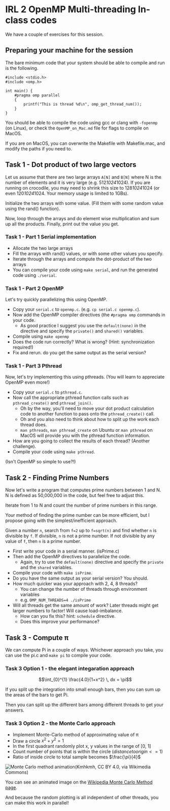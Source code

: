 # IRL 2 OpenMP Multi-threading In-class codes

We have a couple of exercises for this session.

## Preparing your machine for the session
The bare minimum code that your system should be able to compile and run is
the following.

```
#include <stdio.h>
#include <omp.h>

int main() {
    #pragma omp parallel
    {
        printf("This is thread %d\n", omp_get_thread_num());
    }
}
```

You should be able to compile the code using gcc or clang with `-fopenmp` (on
Linux), or check the `OpenMP_on_Mac.md` file for flags to compile on MacOS.

If you are on MacOS, you can overwrite the Makefile with Makefile.mac, and
modify the paths if you need to.

## Task 1 - Dot product of two large vectors

Let us assume that there are two large arrays `A[N]` and `B[N]` where N is the
number of elements and it is very large (e.g. 512*1024*1024).
If you are running on crocodile, you may need to shrink this size to
128*1024*1024 (or even 120*1024*1024. Your memory usage is limited to 1GBs).

Initialize the two arrays with some value. (Fill them with some random value
using the rand() function).

Now, loop through the arrays and do element wise multiplication and sum up all
the products. Finally, print out the value you get.

### Task 1 - Part 1 Serial implementation

* Allocate the two large arrays
* Fill the arrays with rand() values, or with some other values you specify.
* Iterate through the arrays and compute the dot-product of the two arrays
* You can compile your code using `make serial`, and run the generated code
  using `./serial`.

### Task 1 - Part 2 OpenMP
Let's try quickly parallelizing this using OpenMP.

* Copy your `serial.c` to `openmp.c`. (e.g. `cp serial.c openmp.c`).
* Now add the OpenMP compiler directives (the `#pragma omp` commands in your
  code.
  * As good practice I suggest you use the `default(none)` in the directive
    and specify the `private()` and `shared()` variables.
* Compile using `make openmp`
* Does the code run correctly? What is wrong? (Hint: synchronization
  required!)
* Fix and rerun. do you get the same output as the serial version?

### Task 1 - Part 3 Pthread
Now, let's try implementing this using pthreads. (You will learn to appreciate
OpenMP even more!)

* Copy your `serial.c` to `pthread.c`.
* Now call the appropriate pthread function calls such as `pthread_create()`
  and `pthread_join()`.
  * Oh by the way, you'll need to move your dot product calculation code to
    another function to pass onto the `pthread_create()` call.
  * Oh and you also need to think about how to split up the work each thread
    does.
  * `man pthreads`, `man pthread_create` on Ubuntu or `man pthread` on MacOS
    will provide you with the pthread function information.
* How are you going to collect the results of each thread? (Another
  challenge).
* Compile your code using `make pthread`.

(Isn't OpenMP so simple to use?!)

## Task 2 - Finding Prime Numbers
Now let's write a program that computes prime numbers between 1 and N.
N is defined as 50,000,000  in the code, but feel free to adjust this.

Iterate from 1 to N and count the number of prime numbers in this range.

Your method of finding the prime number can be more efficient, but I propose
going with the simplest/inefficient approach.

Given a number `n`, search from `f=2` up to `f=sqrt(n)` and find whether `n` is
divisible by `f`. If divisible, `n` is not a prime number.
If not divisible by any value of `f`, then `n` is a prime number.

* First write your code in a serial manner. (isPrime.c)
* Then add the OpenMP directives to parallelize the code.
  * Again, try to use the `default(none)` directive and specify the `private`
    and the `shared` variables.
* Compile your code with `make isPrime`.
* Do you have the same output as your serial version? You should.
* How much quicker was your approach with 2, 4, 8 threads?
  * You can change the number of threads through environment variables
  * e.g. `OMP_NUM_THREADS=4 ./isPrime`
* Will all threads get the same amount of work? Later threads might get larger
  numbers to factor! Will cause load-imbalance. 
  * How can you fix this? hint: `schedule` directive.
  * Does this improve your performance?

## Task 3 - Compute π
We can compute Pi in a couple of ways.
Whichever approach you take, you can use the pi.c and `make pi` to compile
your code.

### Task 3 Option 1 - the elegant integaration approach
```math
\int_{0}^{1} \frac{4.0}{1+x^2} \, dx = \pi
```

If you split up the integration into small enough bars, then you can sum up
the areas of the bars to get Pi.

Then you can split up the different bars among different threads to get your
answers.

### Task 3 Option 2 - the Monte Carlo approach

* Implement Monte-Carlo method of approximating value of π
* Draw a circle $x^2 + y^2 = 1$
* In the first quadrant randomly plot x, y values in the range of [0, 1]
* Count number of points that is within the circle ($distance to origin <= 1$)
* Ratio of inside circle to total sample becomes $\frac{\pi}{4}$

![Monte Carlo method animation(Kmhkmh, CC BY 4.0, via
Wikimedia Commons)](https://upload.wikimedia.org/wikipedia/commons/d/d4/Pi_monte_carlo_all.gif)

You can see an animated image on the [Wikipedia Monte Carlo Method page](https://en.wikipedia.org/wiki/Monte_Carlo_method#Overview).


And because the random plotting is all independent of other threads, you can
make this work in parallel!

